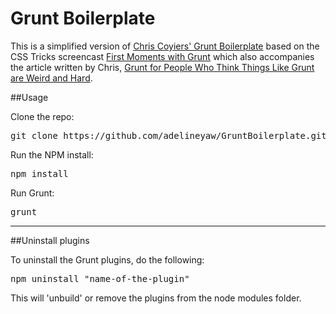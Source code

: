 Grunt Boilerplate
================

<p>This is a simplified version of <a href="https://github.com/chriscoyier/My-Grunt-Boilerplate">Chris Coyiers' Grunt Boilerplate</a> based on the CSS Tricks screencast <a href="http://css-tricks.com/video-screencasts/130-first-moments-grunt/">First Moments with Grunt</a> which also accompanies the article written by Chris, <a href="http://24ways.org/2013/grunt-is-not-weird-and-hard/">Grunt for People Who Think Things Like Grunt are Weird and Hard</a>.</p>

##Usage

<p>Clone the repo:</p>

<pre>git clone https://github.com/adelineyaw/GruntBoilerplate.git</pre>

<p>Run the NPM install:</p>
<pre>npm install</pre>

<p>Run Grunt:</p>
<pre>grunt</pre>

<hr />

##Uninstall plugins

<p>To uninstall the Grunt plugins, do the following:</p>

<pre>npm uninstall "name-of-the-plugin"</pre>

<p>This will 'unbuild' or remove the plugins from the node modules folder.</p>
